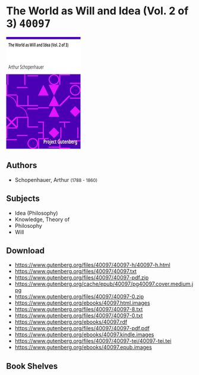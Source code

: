 # The World as Will and Idea (Vol. 2 of 3) <kbd>40097</kbd>

![](./cover.medium.jpg "")

## Authors


 - Schopenhauer, Arthur <small>(1788 - 1860)</small>

## Subjects


 - Idea (Philosophy)
 - Knowledge, Theory of
 - Philosophy
 - Will

## Download


 - https://www.gutenberg.org/files/40097/40097-h/40097-h.html
 - https://www.gutenberg.org/files/40097/40097.txt
 - https://www.gutenberg.org/files/40097/40097-pdf.zip
 - https://www.gutenberg.org/cache/epub/40097/pg40097.cover.medium.jpg
 - https://www.gutenberg.org/files/40097/40097-0.zip
 - https://www.gutenberg.org/ebooks/40097.html.images
 - https://www.gutenberg.org/files/40097/40097-8.txt
 - https://www.gutenberg.org/files/40097/40097-0.txt
 - https://www.gutenberg.org/ebooks/40097.rdf
 - https://www.gutenberg.org/files/40097/40097-pdf.pdf
 - https://www.gutenberg.org/ebooks/40097.kindle.images
 - https://www.gutenberg.org/files/40097/40097-tei/40097-tei.tei
 - https://www.gutenberg.org/ebooks/40097.epub.images

## Book Shelves


